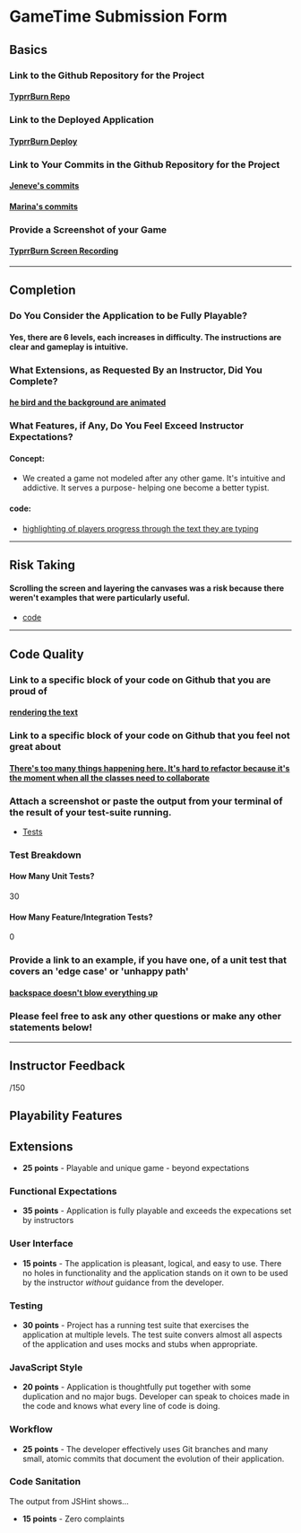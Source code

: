 # GameTime Submission Form

## Basics

### Link to the Github Repository for the Project
#### [TyprrBurn Repo](https://github.com/jeneve/typrr-burn)

### Link to the Deployed Application
#### [TyprrBurn Deploy](https://jeneve.github.io/typrr-burn/)

### Link to Your Commits in the Github Repository for the Project
#### [Jeneve's commits](https://github.com/jeneve/typrr-burn/commits/master?author=jeneve)
#### [Marina's commits](https://github.com/jeneve/typrr-burn/commits/master?author=marinacor1)

### Provide a Screenshot of your Game
#### [TyprrBurn Screen Recording](http://recordit.co/bni8wbO2My)

---

## Completion

### Do You Consider the Application to be Fully Playable?
#### Yes, there are 6 levels, each increases in difficulty. The instructions are clear and gameplay is intuitive.

### What Extensions, as Requested By an Instructor, Did You Complete?
#### [he bird and the background are animated](http://recordit.co/hsVk47AOD8)

### What Features, if Any, Do You Feel Exceed Instructor Expectations?
#### Concept:
- We created a game not modeled after any other game. It's intuitive and addictive. It serves a purpose- helping one become a better typist.

#### code:

- [highlighting of players progress through the text they are typing](https://github.com/jeneve/typrr-burn/blob/master/lib/keystroke.js#L52)

----

## Risk Taking
#### Scrolling the screen and layering the canvases was a risk because there weren't examples that were particularly useful.

- [code](https://github.com/jeneve/typrr-burn/blob/master/lib/game.js#L19)

----

## Code Quality

### Link to a specific block of your code on Github that you are proud of

#### [rendering the text](https://github.com/jeneve/typrr-burn/blob/master/lib/level.js#L36)

### Link to a specific block of your code on Github that you feel not great about

#### [There's too many things happening here. It's hard to refactor because it's the moment when all the classes need to collaborate](https://github.com/jeneve/typrr-burn/blob/master/lib/level.js#L92)

### Attach a screenshot or paste the output from your terminal of the result of your test-suite running.

- [Tests](https://s3-us-west-1.amazonaws.com/ideabox/Screen+Shot+2016-07-13+at+3.41.29+PM.png)

### Test Breakdown
#### How Many Unit Tests?
30
#### How Many Feature/Integration Tests?
0

### Provide a link to an example, if you have one, of a unit test that covers an 'edge case' or 'unhappy path'

#### [backspace doesn't blow everything up](https://github.com/jeneve/typrr-burn/blob/master/test/keystroke-test.js#L82)

### Please feel free to ask any other questions or make any other statements below!

-----

## Instructor Feedback

/150

## Playability Features

## Extensions

* **25 points** - Playable and unique game - beyond expectations

### Functional Expectations

* **35 points** - Application is fully playable and exceeds the expecations set by instructors

### User Interface

* **15 points** - The application is pleasant, logical, and easy to use. There no holes in functionality and the application stands on it own to be used by the instructor _without_ guidance from the developer.

### Testing

* **30 points** - Project has a running test suite that exercises the application at multiple levels. The test suite convers almost all aspects of the application and uses mocks and stubs when appropriate.

### JavaScript Style

* **20 points** - Application is thoughtfully put together with some duplication and no major bugs. Developer can speak to choices made in the code and knows what every line of code is doing.

### Workflow

* **25 points** - The developer effectively uses Git branches and many small, atomic commits that document the evolution of their application.

### Code Sanitation

The output from JSHint shows…

* **15 points** - Zero complaints
